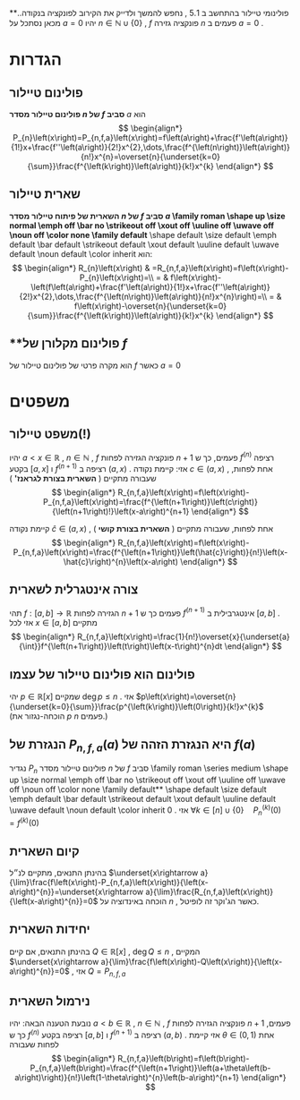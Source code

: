 **פולינומי טיילור 
 בהתחשב ב $5.1$ , נחפש להמשך ולדייק את הקירוב לפונקציה בנקודה.. מכאן נסתכל על $a=0$ 
 יהיו $n\in\mathbb{N}\cup\left\{ 0\right\}$ , $f$ פונקציה גזירה $n$ פעמים ב $a=0$ . 
 
# הגדרות 
 
## פולינום טיילור 
 **פולינום טיילור מסדר $n$ של $f$ סביב** $a$ הוא $$
 \begin{align*} P_{n}\left(x\right)=P_{n,f,a}\left(x\right)=f\left(a\right)+\frac{f'\left(a\right)}{1!}x+\frac{f''\left(a\right)}{2!}x^{2},\dots,\frac{f^{\left(n\right)}\left(a\right)}{n!}x^{n}=\overset{n}{\underset{k=0}{\sum}}\frac{f^{\left(k\right)}\left(a\right)}{k!}x^{k} \end{align*} $$
 
 
## שארית טיילור 
 **השארית של פיתוח טיילור מסדר $n$ של $f$ סביב $a$ \family roman \shape up \size normal \emph off \bar no \strikeout off \xout off \uuline off \uwave off \noun off \color none \family default** \shape default \size default \emph default \bar default \strikeout default \xout default \uuline default \uwave default \noun default \color inherit הוא: $$
 \begin{align*} R_{n}\left(x\right) & =R_{n,f,a}\left(x\right)=f\left(x\right)-P_{n}\left(x\right)=\\ = & f\left(x\right)-\left(f\left(a\right)+\frac{f'\left(a\right)}{1!}x+\frac{f''\left(a\right)}{2!}x^{2},\dots,\frac{f^{\left(n\right)}\left(a\right)}{n!}x^{n}\right)=\\ = & f\left(x\right)-\overset{n}{\underset{k=0}{\sum}}\frac{f^{\left(k\right)}\left(a\right)}{k!}x^{k} \end{align*} $$
 
 
## **פולינום מקלורן של $f$ 
 הוא מקרה פרטי של פולינום טיילור של $f$ כאשר $a=0$ 
 
# משפטים 
 
## משפט טיילור(!) 
 יהיו $a<x\in\mathbb{R}$ , $n\in\mathbb{N}$ , $f$ פונקציה הגזירה לפחות $n+1$ פעמים, כך ש $f^{\left(n\right)}$ רציפה בקטע $\left[a,x\right]$ ו $f^{\left(n+1\right)}$ רציפה ב $\left(a,x\right)$ . אזי: 
 קיימת נקודה $c\in\left(a,x\right)$ , אחת לפחות, שעבורה מתקיים ( **השארית בצורת לגראנז'** ) $$
 \begin{align*} R_{n,f,a}\left(x\right)=f\left(x\right)-P_{n,f,a}\left(x\right)=\frac{f^{\left(n+1\right)}\left(c\right)}{\left(n+1\right)!}\left(x-a\right)^{n+1} \end{align*} $$
 
 קיימת נקודה $\hat{c}\in\left(a,x\right)$ , אחת לפחות, שעבורה מתקיים ( **השארית בצורת קושי** ) $$
 \begin{align*} R_{n,f,a}\left(x\right)=f\left(x\right)-P_{n,f,a}\left(x\right)=\frac{f^{\left(n+1\right)}\left(\hat{c}\right)}{n!}\left(x-\hat{c}\right)^{n}\left(x-a\right) \end{align*} $$
 
 
## צורה אינטגרלית לשארית 
 תהי $f:\left[a,b\right]\rightarrow\mathbb{R}$ הגזירה לפחות $n+1$ פעמים כך ש $f^{\left(n+1\right)}$ אינטגרבילית ב $\left[a,b\right]$ . 
 אזי לכל $x\in\left[a,b\right]$ מתקיים $$
 \begin{align*} R_{n,f,a}\left(x\right)=\frac{1}{n!}\overset{x}{\underset{a}{\int}}f^{\left(n+1\right)}\left(t\right)\left(x-t\right)^{n}dt \end{align*} $$
 
 
## פולינום הוא פולינום טיילור של עצמו 
 יהי $p\in\mathbb{R}\left[x\right]$ שמקיים $\deg p\leq n$ . אזי $p\left(x\right)=\overset{n}{\underset{k=0}{\sum}}\frac{p^{\left(k\right)}\left(0\right)}{k!}x^{k}$ (הוכחה-נגזור את $p$ $n$ פעמים.) 
 
## הנגזרת של $P_{n,f,a}\left(a\right)$ היא הנגזרת הזהה של $f\left(a\right)$ 
 נגדיר $P_{n}$ פולינום טיילור מסדר $n$ של $f$ סביב \family roman \series medium \shape up \size normal \emph off \bar no \strikeout off \xout off \uuline off \uwave off \noun off \color none \family default** \shape default \size default \emph default \bar default \strikeout default \xout default \uuline default \uwave default \noun default \color inherit 0 . אזי $\forall k\in\left[n\right]\cup\left\{ 0\right\} \quad P_{n}^{\left(k\right)}\left(0\right)=f^{\left(k\right)}\left(0\right)$ 
 
## קיום השארית 
 בהינתן התנאים, מתקיים לנ״ל $\underset{x\rightarrow a}{\lim}\frac{f\left(x\right)-P_{n,f,a}\left(x\right)}{\left(x-a\right)^{n}}=\underset{x\rightarrow a}{\lim}\frac{R_{n,f,a}\left(x\right)}{\left(x-a\right)^{n}}=0$ הוכחה באינדוציה על $n$ , כאשר הג'וקר זה לופיטל. 
 
## יחידות השארית 
 בהינתן התנאים, אם קיים $Q\in\mathbb{R}\left[x\right]$ , $\deg Q\leq n$ , המקיים $\underset{x\rightarrow a}{\lim}\frac{f\left(x\right)-Q\left(x\right)}{\left(x-a\right)^{n}}=0$ , אזי $Q=P_{n,f,a}$ 
 
## נירמול השארית 
 נובעת הטענה הבאה: 
 יהיו $a<b\in\mathbb{R}$ , $n\in\mathbb{N}$ , $f$ פונקציה הגזירה לפחות $n+1$ פעמים, כך ש $f^{\left(n\right)}$ רציפה בקטע $\left[a,b\right]$ ו $f^{\left(n+1\right)}$ רציפה ב $\left(a,b\right)$ . אזי קיימת $\theta\in\left(0,1\right)$ אחת לפחות שעבורה $$
 \begin{align*} R_{n,f,a}\left(b\right)=f\left(b\right)-P_{n,f,a}\left(b\right)=\frac{f^{\left(n+1\right)}\left(a+\theta\left(b-a\right)\right)}{n!}\left(1-\theta\right)^{n}\left(b-a\right)^{n+1} \end{align*} $$
 
